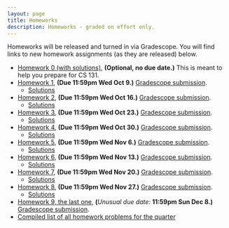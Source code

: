 ```yaml
---
layout: page
title: Homeworks
description: Homeworks - graded on effort only.
---
```


Homeworks will be released and turned in via Gradescope.  You will find links to new homework assignments (as they are released) below.

- [Homework 0 (with solutions)](https://docs.google.com/document/d/1KAkjyYb2bs5cPYbGW71KfB1QPZJEQevNDjhFlKUgx6Q/view), **(Optional, no due date.)**  This is meant to help you prepare for CS 131.
- [Homework 1](https://docs.google.com/document/d/1HnO1MsjHFlKsHVhJJ6Dp2OUMWQe3wOK_wkXHk_7AC-Y/view), **(Due 11:59pm Wed Oct 9.)** [Gradescope submission](https://www.gradescope.com/courses/869551/assignments/5093053).
  - [Solutions](https://docs.google.com/document/d/1HCTFKV4Gr9O-uSR51YUNI08BaE6f8Nz_PNhO6GN-s8g/view)
- [Homework 2](https://docs.google.com/document/d/1h2-_mYmNW5VlcAF6triaE-n8cgzGSh7foaI8eakP-pw/view), **(Due 11:59pm Wed Oct 16.)** [Gradescope submission](https://www.gradescope.com/courses/869551/assignments/5135210).
  - [Solutions](https://docs.google.com/document/d/10H3Y8PYFfa6Fq1A-lOegz0DHXnmlM_686x0Qto8_LVQ/view)
- [Homework 3](https://docs.google.com/document/d/15VqwFBRs4xPDhLxb9SIWVTfctyHyx3g0JQ1zCDer2Hc/view), **(Due 11:59pm Wed Oct 23.)** [Gradescope submission](https://www.gradescope.com/courses/869551/assignments/5174555).
  - [Solutions](https://docs.google.com/document/d/1Wk1bu_6gED8su3MIyp__Xg-OW9W7irIkAaeNfUexkcg/edit?usp=sharing)
- [Homework 4](https://docs.google.com/document/d/150wkF73OZ2Sjwk_Aso5YSYYsPtJoa8uRb_5B86qjUVA/edit?usp=sharing), **(Due 11:59pm Wed Oct 30.)** [Gradescope submission](https://www.gradescope.com/courses/869551/assignments/5212820).
  - [Solutions](https://docs.google.com/document/d/1m3StyyhkoJy7E7-o0KmZ5ygWXtli8PKMK0dfu58a0Q4/edit?usp=sharing)
- [Homework 5](https://docs.google.com/document/d/1GePJxD7zteOOFcXdoZFIjNc0pd0hUpv9mIxPwIsZDXw/edit?usp=sharing), **(Due 11:59pm Wed Nov 6.)** [Gradescope submission](https://www.gradescope.com/courses/869551/assignments/5246541).
  - [Solutions](https://docs.google.com/document/d/1stBoxARZBIvlgpzpJHv3c6ruaSXhvZAuSOSOlMm8ftw/edit?usp=sharing)
- [Homework 6](https://docs.google.com/document/d/14xZw0MQGw94fa4XUgLEiX_WEjMyU5IP4BRoTo4knp_k/edit?usp=sharing), **(Due 11:59pm Wed Nov 13.)** [Gradescope submission](https://www.gradescope.com/courses/869551/assignments/5290860).
  - [Solutions](https://docs.google.com/document/d/121aLqZ3TRaGKlCS6myIOkqB6a-6JlE7i-d5xFlE2CYY/edit?usp=sharing)
- [Homework 7](https://docs.google.com/document/d/1sv0Mz7JEnGF1GUHF6BbhpWEa0AlWtza-wUVn3cnOUZU/edit?usp=sharing), **(Due 11:59pm Wed Nov 20.)** [Gradescope submission](https://www.gradescope.com/courses/869551/assignments/5327845).
  - [Solutions](https://docs.google.com/document/d/1LyT020rIjhYayARZcKfWMPXFXYWz99PO4HHocdQODfA/edit?usp=sharing)
- [Homework 8](https://docs.google.com/document/d/1COYnaVWr8dYbUy3xnxIQB4iC_2FEmcLXMpXp9AYR9Ds/edit?usp=sharing), **(Due 11:59pm Wed Nov 27.)** [Gradescope submission](https://www.gradescope.com/courses/869551/assignments/5358906).
  - [Solutions](https://docs.google.com/document/d/10A48THx-5ut4WnF5meAEDGWXyNhM88-qzl0w_Op8QSQ/edit?usp=sharing)
- [Homework 9, the last one](https://docs.google.com/document/d/1uwgEuvcaablIZd-DndcVOG6GhwTyR9mouwD0dy-jbOE/edit?usp=sharing), **(**_Unusual due date:_ **11:59pm Sun Dec 8.)** [Gradescope submission](https://www.gradescope.com/courses/869551/assignments/5391970).
- [Compiled list of all homework problems for the quarter](https://docs.google.com/document/d/1YIgwLcdviowm7UxWlvP_C8fcUQqzy3dj9Ll_9mRmu_w/view)
